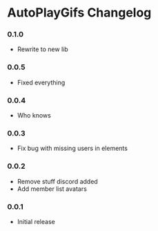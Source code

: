 # AutoPlayGifs Changelog

### 0.1.0

 - Rewrite to new lib

### 0.0.5

 - Fixed everything

### 0.0.4

 - Who knows

### 0.0.3

 - Fix bug with missing users in elements

### 0.0.2

 - Remove stuff discord added
 - Add member list avatars

### 0.0.1

 - Initial release